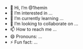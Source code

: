 - 👋 Hi, I’m @1hemin
- 👀 I’m interested in ...
- 🌱 I’m currently learning ...
- 💞️ I’m looking to collaborate on ...
- 📫 How to reach me ...
- 😄 Pronouns: ...
- ⚡ Fun fact: ...

<!---
1hemin/1hemin is a ✨ special ✨ repository because its `README.md` (this file) appears on your GitHub profile.
You can click the Preview link to take a look at your changes.
--->
